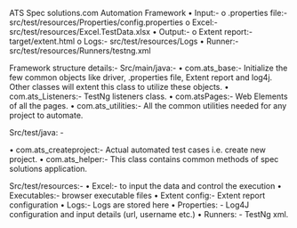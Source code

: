 ATS Spec solutions.com Automation Framework
•	Input:- 
o	.properties file:- 	src/test/resources/Properties/config.properties
o	Excel:- 			src/test/resources/Excel.TestData.xlsx
•	Output:- 
o	Extent report:-		target/extent.html
o	Logs:-			src/test/resources/Logs
•	Runner:- 				src/test/resources/Runners/testng.xml

Framework structure details:-
Src/main/java:- 
•	com.ats_base:-		Initialize the few common objects like driver, .properties file,
Extent report and log4j. Other classes will extent this class to utilize these objects.
•	com.ats_Listeners:- 	TestNg listeners class.
•	com.atsPages:- 		Web Elements of all the pages.
•	com.ats_utilities:- 		All the common utilities needed for any project to automate.

Src/test/java: - 

•	com.ats_createproject:-	 Actual automated test cases i.e. create new project.
•	com.ats_helper:- 		This class contains common methods of spec solutions application.

Src/test/resources:-
•	Excel:- 			to input the data and control the execution
•	Executables:- 		browser executable files
•	Extent config:-	 	Extent report configuration
•	Logs:- 			Logs are stored here
•	Properties: - 		Log4J configuration and input details (url, username etc.)
•	Runners: - 			TestNg xml.
